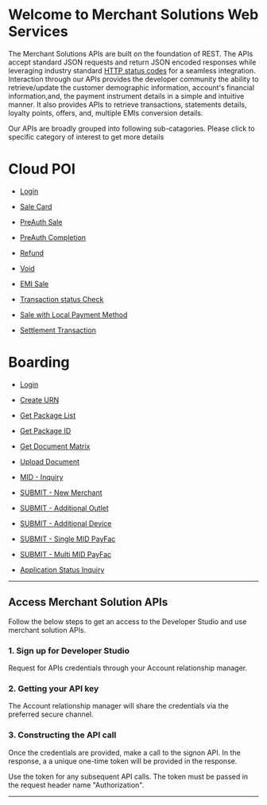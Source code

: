 # Welcome to Merchant Solutions Web Services

The Merchant Solutions APIs are built on the foundation of REST. The APIs accept standard JSON requests and return JSON encoded responses while leveraging industry standard [HTTP status codes](https://en.wikipedia.org/wiki/List_of_HTTP_status_codes) for a seamless integration. Interaction through our APIs provides the developer community the ability to retrieve/update the customer demographic information, account's financial information,and, the payment instrument details in a simple and intuitive manner. It also provides APIs to retrieve transactions, statements details, loyalty points, offers, and, multiple EMIs conversion details.  

Our APIs are broadly grouped into following sub-catagories. Please click to specific category of interest to get more details

# Cloud POI

- [Login](./?path=/docs/APIs/UAM/UAM.md)

- [Sale Card](./?path=docs/APIs/PaymentAPI/SaleCard.md)

- [PreAuth Sale](./?path=docs/APIs/PaymentAPI/PreAuthSale.md)

- [PreAuth Completion](./?path=docs/APIs/PaymentAPI/PreAuthCompletion.md)

- [Refund](./?path=docs/APIs/PaymentAPI/Refund.md)

- [Void](./?path=docs/APIs/PaymentAPI/Void.md)

- [EMI Sale](./?path=docs/APIs/PaymentAPI/EMISale.md)

- [Transaction status Check](./?path=docs/APIs/PaymentAPI/TransactionStatusCheck.md)

- [Sale with Local Payment Method](./?path=docs/APIs/PaymentAPI/SaleLocalPaymentMethod.md)

- [Settlement Transaction](./?path=docs/APIs/PaymentAPI/SettlementTransaction.md)

#  Boarding

- [Login](./?path=/docs/APIs/Boarding/Login.md)

- [Create URN](./?path=/docs/APIs/Boarding/CreateURN.md)

- [Get Package List](./?path=/docs/APIs/Boarding/GetPackageList.md)

- [Get Package ID](./?path=/docs/APIs/Boarding/GetPackageId.md)

- [Get Document Matrix](./?path=/docs/APIs/Boarding/GetDocumentMatrix.md)

- [Upload Document](./?path=/docs/APIs/Boarding/UploadDocument.md)

- [MID - Inquiry](./?path=/docs/APIs/Boarding/MidInquiry.md)

- [SUBMIT - New Merchant](./?path=/docs/APIs/Boarding/NewMerchant.md)

- [SUBMIT - Additional Outlet](./?path=/docs/APIs/Boarding/AdditionalOutlet.md)

- [SUBMIT - Additional Device](./?path=/docs/APIs/Boarding/AdditionalDevice.md)

- [SUBMIT - Single MID PayFac](./?path=/docs/APIs/Boarding/SingleMIDPayFac.md)

- [SUBMIT - Multi MID PayFac](./?path=/docs/APIs/Boarding/MultiMIDPayFac.md)

- [Application Status Inquiry](./?path=/docs/APIs/Boarding/ApplicationStatusInquiry.md)

---

## Access Merchant Solution APIs

Follow the below steps to get an access to the Developer Studio and use merchant solution APIs.

### 1. Sign up for  Developer Studio

Request for APIs credentials through your Account relationship manager.

### 2. Getting your API key

The Account relationship manager will share the credentials via the preferred secure channel.

### 3. Constructing the API call

Once the credentials are provided, make a call to the signon API. In the response, a a unique one-time token will be provided in the response. 

Use the token for any subsequent API calls.  The token must be passed in the request header name "Authorization".  

---
